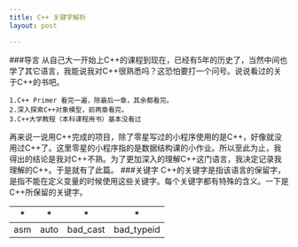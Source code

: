 ```yaml
---
title: C++ 关键字解析
layout: post

---
```

###导言
从自己大一开始上C++的课程到现在，已经有5年的历史了，当然中间也学了其它语言，我能说我对C++很熟悉吗？这恐怕要打一个问号。说说看过的关于C++的书吧。

    1.C++ Primer 看完一遍，除最后一章，其余都看完。  
    2.深入探索C++对象模型，前两章看完。  
    3.C++大学教程（本科课程用书）基本没看过  
再来说一说用C++完成的项目，除了零星写过的小程序使用的是C++，好像就没用过C++了。这里零星的小程序指的是数据结构课的小作业。所以至此为止，我得出的结论是我对C++不熟。为了更加深入的理解C++这门语言，我决定记录我理解的C++。于是就有了此篇。
###关键字
C++的关键字是指该语言的保留字，是指不能在定义变量的时候使用这些关键字。每个关键字都有特殊的含义。一下是C++所保留的关键字。

\* | \* | \*  |\* 
-------|--------|-----------|------------
 asm   | auto   | bad\_cast | bad\_typeid 


